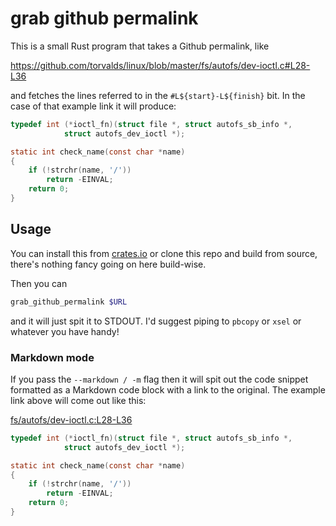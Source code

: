 # grab github permalink

This is a small Rust program that takes a Github permalink, like

https://github.com/torvalds/linux/blob/master/fs/autofs/dev-ioctl.c#L28-L36

and fetches the lines referred to in the `#L${start}-L${finish}` bit. In the case
of that example link it will produce:

```c
typedef int (*ioctl_fn)(struct file *, struct autofs_sb_info *,
			struct autofs_dev_ioctl *);

static int check_name(const char *name)
{
	if (!strchr(name, '/'))
		return -EINVAL;
	return 0;
}
```

## Usage

You can install this from
[crates.io](https://crates.io/crates/grab_github_permalink) or clone this repo
and build from source, there's nothing fancy going on here build-wise.

Then you can

```sh
grab_github_permalink $URL
```

and it will just spit it to STDOUT. I'd suggest piping to `pbcopy` or `xsel` or
whatever you have handy!

### Markdown mode

If you pass the `--markdown / -m` flag then it will spit out the code snippet
formatted as a Markdown code block with a link to the original. The example link
above will come out like this:

[fs/autofs/dev-ioctl.c:L28-L36](https://github.com/torvalds/linux/blob/master/fs/autofs/dev-ioctl.c#L28-L36)
```c
typedef int (*ioctl_fn)(struct file *, struct autofs_sb_info *,
			struct autofs_dev_ioctl *);

static int check_name(const char *name)
{
	if (!strchr(name, '/'))
		return -EINVAL;
	return 0;
}
```
